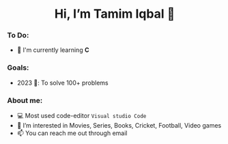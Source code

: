 <h1 align="center"> Hi, I’m Tamim Iqbal 👋 </h1>

### To Do:
- 🌱 I'm currently learning **C**
<!---
- 🌱 Learn C++
- 🌱 Learn Data Structure
- 🌱 Learn Algorithm
---> 
### Goals:
- 2023 🎯: To solve 100+ problems
<!--- - 2024 🎯: To solve 1000+ problems, become codeforces pupil and participate ICPC Dhaka Regional
--->
### About me:
- 💻 Most used code-editor `Visual studio Code`
- 👀 I’m interested in Movies, Series, Books, Cricket, Football, Video games 
- 📫 You can reach me out through email

